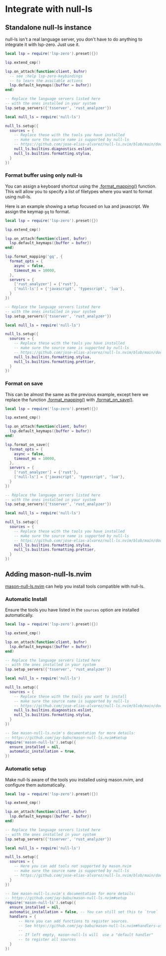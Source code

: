 # Integrate with null-ls

## Standalone null-ls instance

null-ls isn't a real language server, you don't have to do anything to integrate it with lsp-zero. Just use it.

```lua
local lsp = require('lsp-zero').preset({})

lsp.extend_cmp()

lsp.on_attach(function(client, bufnr)
  -- see :help lsp-zero-keybindings
  -- to learn the available actions
  lsp.default_keymaps({buffer = bufnr})
end)

-- Replace the language servers listed here
-- with the ones installed in your system
lsp.setup_servers({'tsserver', 'rust_analyzer'})

local null_ls = require('null-ls')

null_ls.setup({
  sources = {
    -- Replace these with the tools you have installed
    -- make sure the source name is supported by null-ls
    -- https://github.com/jose-elias-alvarez/null-ls.nvim/blob/main/doc/BUILTINS.md
    null_ls.builtins.diagnostics.eslint,
    null_ls.builtins.formatting.stylua,
  }
})
```

### Format buffer using only null-ls

You can assign a keyboard shortcut using the [.format_mapping()](https://github.com/VonHeikemen/lsp-zero.nvim/blob/dev-v3/doc/md/api-reference.md#format_mappingkey-opts) function. This will allow you to specify a list of filetypes where you want to format using null-ls. 

Here is an example showing a setup focused on lua and javascript. We assign the keymap `gq` to format.

```lua
local lsp = require('lsp-zero').preset({})

lsp.extend_cmp()

lsp.on_attach(function(client, bufnr)
  lsp.default_keymaps({buffer = bufnr})
end)

lsp.format_mapping('gq', {
  format_opts = {
    async = false,
    timeout_ms = 10000,
  },
  servers = {
    ['rust_analyzer'] = {'rust'},
    ['null-ls'] = {'javascript', 'typescript', 'lua'},
  }
})

-- Replace the language servers listed here
-- with the ones installed in your system
lsp.setup_servers({'tsserver', 'rust_analyzer'})

local null_ls = require('null-ls')

null_ls.setup({
  sources = {
    -- Replace these with the tools you have installed
    -- make sure the source name is supported by null-ls
    -- https://github.com/jose-elias-alvarez/null-ls.nvim/blob/main/doc/BUILTINS.md
    null_ls.builtins.formatting.stylua,
    null_ls.builtins.formatting.prettier,
  }
})
```

### Format on save

This can be almost the same as the previous example, except here we replace the function [.format_mapping()](https://github.com/VonHeikemen/lsp-zero.nvim/blob/dev-v3/doc/md/api-reference.md#format_mappingkey-opts) with [.format_on_save()](https://github.com/VonHeikemen/lsp-zero.nvim/blob/dev-v3/doc/md/api-reference.md#format_on_save-opts).

```lua
local lsp = require('lsp-zero').preset({})

lsp.extend_cmp()

lsp.on_attach(function(client, bufnr)
  lsp.default_keymaps({buffer = bufnr})
end)

lsp.format_on_save({
  format_opts = {
    async = false,
    timeout_ms = 10000,
  },
  servers = {
    ['rust_analyzer'] = {'rust'},
    ['null-ls'] = {'javascript', 'typescript', 'lua'},
  }
})

-- Replace the language servers listed here
-- with the ones installed in your system
lsp.setup_servers({'tsserver', 'rust_analyzer'})

local null_ls = require('null-ls')

null_ls.setup({
  sources = {
    -- Replace these with the tools you have installed
    -- make sure the source name is supported by null-ls
    -- https://github.com/jose-elias-alvarez/null-ls.nvim/blob/main/doc/BUILTINS.md
    null_ls.builtins.formatting.stylua,
    null_ls.builtins.formatting.prettier,
  }
})
```

## Adding mason-null-ls.nvim

[mason-null-ls.nvim](https://github.com/jay-babu/mason-null-ls.nvim) can help you install tools compatible with null-ls.

### Automatic Install

Ensure the tools you have listed in the `sources` option are installed automatically.

```lua
local lsp = require('lsp-zero').preset({})

lsp.extend_cmp()

lsp.on_attach(function(client, bufnr)
  lsp.default_keymaps({buffer = bufnr})
end)

-- Replace the language servers listed here
-- with the ones installed in your system
lsp.setup_servers({'tsserver', 'rust_analyzer'})

local null_ls = require('null-ls')

null_ls.setup({
  sources = {
    -- Replace these with the tools you want to install
    -- make sure the source name is supported by null-ls
    -- https://github.com/jose-elias-alvarez/null-ls.nvim/blob/main/doc/BUILTINS.md
    null_ls.builtins.diagnostics.eslint,
    null_ls.builtins.formatting.stylua,
  }
})

-- See mason-null-ls.nvim's documentation for more details:
-- https://github.com/jay-babu/mason-null-ls.nvim#setup
require('mason-null-ls').setup({
  ensure_installed = nil,
  automatic_installation = true,
})
```

### Automatic setup

Make null-ls aware of the tools you installed using mason.nvim, and configure them automatically.

```lua
local lsp = require('lsp-zero').preset({})

lsp.extend_cmp()

lsp.on_attach(function(client, bufnr)
  lsp.default_keymaps({buffer = bufnr})
end)

-- Replace the language servers listed here
-- with the ones installed in your system
lsp.setup_servers({'tsserver', 'rust_analyzer'})

local null_ls = require('null-ls')

null_ls.setup({
  sources = {
    -- Here you can add tools not supported by mason.nvim
    -- make sure the source name is supported by null-ls
    -- https://github.com/jose-elias-alvarez/null-ls.nvim/blob/main/doc/BUILTINS.md
  }
})

-- See mason-null-ls.nvim's documentation for more details:
-- https://github.com/jay-babu/mason-null-ls.nvim#setup
require('mason-null-ls').setup({
  ensure_installed = nil,
  automatic_installation = false, -- You can still set this to `true`
  handlers = {
      -- Here you can add functions to register sources.
      -- See https://github.com/jay-babu/mason-null-ls.nvim#handlers-usage
      --
      -- If left empty, mason-null-ls will  use a "default handler"
      -- to register all sources
  }
})
```

